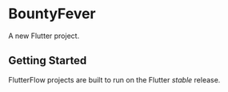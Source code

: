 # BountyFever

A new Flutter project.

## Getting Started

FlutterFlow projects are built to run on the Flutter _stable_ release.
